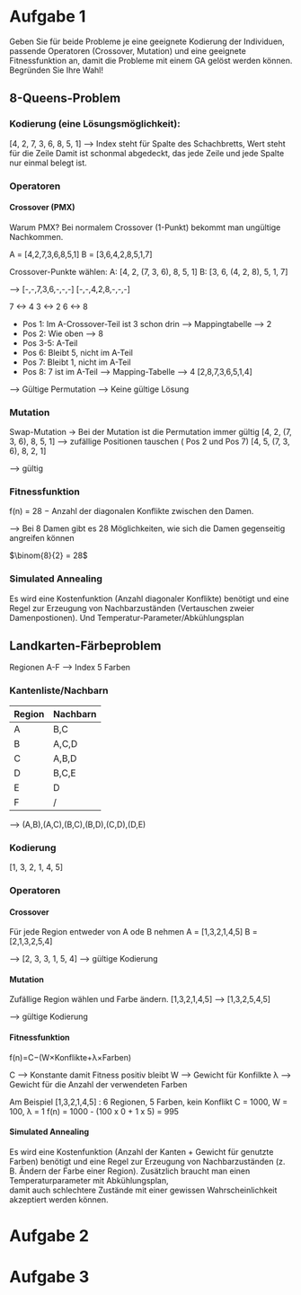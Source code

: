# Aufgabe 1

Geben Sie für beide Probleme je eine geeignete Kodierung der Individuen, passende Operatoren (Crossover, Mutation) und eine geeignete Fitnessfunktion an, damit die Probleme mit einem GA gelöst werden können. Begründen Sie Ihre Wahl!

## 8-Queens-Problem

### Kodierung (eine Lösungsmöglichkeit):

[4, 2, 7, 3, 6, 8, 5, 1] —> Index steht für Spalte des Schachbretts, Wert steht für die Zeile
Damit ist schonmal abgedeckt, das jede Zeile und jede Spalte nur einmal belegt ist. 

### Operatoren
#### Crossover (PMX) 
Warum PMX? Bei normalem Crossover (1-Punkt) bekommt man ungültige Nachkommen.

A = [4,2,7,3,6,8,5,1]
B = [3,6,4,2,8,5,1,7]

Crossover-Punkte wählen:
A: [4, 2, (7, 3, 6), 8, 5, 1]
B: [3, 6, (4, 2, 8), 5, 1, 7]

--> [-,-,7,3,6,-,-,-]     [-,-,4,2,8,-,-,-]

7 <-> 4
3 <-> 2
6 <-> 8

- Pos 1: Im A-Crossover-Teil ist 3 schon drin --> Mappingtabelle --> 2
- Pos 2: Wie oben --> 8
- Pos 3-5: A-Teil
- Pos 6: Bleibt 5, nicht im A-Teil
- Pos 7: Bleibt 1, nicht im A-Teil
- Pos 8: 7 ist im A-Teil --> Mapping-Tabelle --> 4
[2,8,7,3,6,5,1,4] 

--> Gültige Permutation
--> Keine gültige Lösung

### Mutation
Swap-Mutation -> Bei der Mutation ist die Permutation immer gültig
[4, 2, (7, 3, 6), 8, 5, 1] 
--> zufällige Positionen tauschen ( Pos 2 und Pos 7)
[4, 5, (7, 3, 6), 8, 2, 1]

--> gültig
### Fitnessfunktion
f(n) = 28 − Anzahl der diagonalen Konflikte zwischen den Damen.

—> Bei 8 Damen gibt es 28 Möglichkeiten, wie sich die Damen gegenseitig angreifen können 

$\binom{8}{2} = 28$

### Simulated Annealing
Es wird eine Kostenfunktion (Anzahl diagonaler Konflikte) benötigt und eine Regel zur Erzeugung von Nachbarzuständen (Vertauschen zweier Damenpostionen). 
Und Temperatur-Parameter/Abkühlungsplan

## Landkarten-Färbeproblem
Regionen A-F --> Index
5 Farben
### Kantenliste/Nachbarn

| Region | Nachbarn |
| ------ | -------- |
| A      | B,C      |
| B      | A,C,D    |
| C      | A,B,D    |
| D      | B,C,E    |
| E      | D        |
| F      | /        |
--> (A,B),(A,C),(B,C),(B,D),(C,D),(D,E)
### Kodierung
[1, 3, 2, 1, 4, 5]
### Operatoren
#### Crossover
Für jede Region entweder von A ode B nehmen
A = [1,3,2,1,4,5]
B = [2,1,3,2,5,4]

--> [2, 3, 3, 1, 5, 4]
--> gültige Kodierung
#### Mutation
Zufällige Region wählen und Farbe ändern.
[1,3,2,1,4,5]
--> 
[1,3,2,5,4,5]

--> gültige Kodierung
#### Fitnessfunktion
f(n)=C−(W×Konflikte+λ×Farben)

C --> Konstante damit Fitness positiv bleibt
W --> Gewicht für Konfilkte
λ --> Gewicht für die Anzahl der verwendeten Farben

Am Beispiel [1,3,2,1,4,5] :
6 Regionen, 5 Farben, kein Konflikt
C = 1000, W = 100, λ = 1
f(n) = 1000 - (100 x 0 + 1 x 5) = 995
#### Simulated Annealing
Es wird eine Kostenfunktion (Anzahl der Kanten + Gewicht für genutzte Farben) benötigt und eine Regel zur Erzeugung von Nachbarzuständen (z. B. Ändern der Farbe einer Region).  Zusätzlich braucht man einen Temperaturparameter mit Abkühlungsplan,  
damit auch schlechtere Zustände mit einer gewissen Wahrscheinlichkeit akzeptiert werden können.

# Aufgabe 2


# Aufgabe 3
